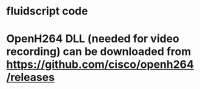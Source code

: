 # fluidscript code
#
# OpenH264 DLL (needed for video recording) can be downloaded from https://github.com/cisco/openh264/releases
